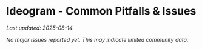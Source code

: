 # Ideogram - Common Pitfalls & Issues

*Last updated: 2025-08-14*

*No major issues reported yet. This may indicate limited community data.*


